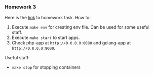 ### Homework 3 ###
Here is the [link](https://github.com/nmurzin/devops_online/blob/master/homeworks/HomeWork-3.jpg) to homework task.
How to:  
1. Execute `make env` for creating env file. Can be used for some useful staff.
2. Execute `make start` to start apps.
3. Check php-app at `http://0.0.0.0:8080` and golang-app at `http://0.0.0.0:9000`.

Useful staff: 
* `make stop` for stopping containers